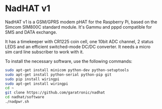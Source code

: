 <!--
---
name: NadHAT v1
class: board
type: IOT,ADC
formfactor: pHAT
manufacturer: Garatronic
collected: Other
description: An GSM/GPRS add-on board for the Raspberry Pi
url: https://www.garatronic.fr
github: https://github.com/garatronic/nadhat
schematic: https://github.com/garatronic/nadhat/tree/master/hardware/nadhat_v1_schematics.pdf
buy: https://shop.mchobby.be/en/hats/1654-nadhat-gsmgprs-sim800c-v1-3232100016545-garatronic.html
image: 'nadhat_v1.png'
pincount: 40
eeprom: no
power:
  '2':
ground:
  '6':
  '9':
  '14':
  '20':
  '25':
  '30':
  '34':
  '39':
pin:
  '8':
    mode: uart
    name: TXD
  '10':
    mode: uart
    name: RXD
  '37':
    name: PWR_BT
    mode: output
    active: high
-->
# NadHAT v1

NadHAT v1 is a GSM/GPRS modem pHAT for the Raspberry Pi, based on the Simcom SIM800C standard module. It's Gammu and pppd compatible for SMS and DATA exchange.

It has a timekeeper with CR1225 coin cell, one 10bit ADC channel, 2 status LEDS and an efficient switched-mode DC/DC converter. It needs a micro sim card line subscriber to work with it.

To install the necessary software, use the following commands:

```bash
sudo apt-get install minicom python-dev python-setuptools
sudo apt-get install python-serial python-pip git
sudo pip install wiringpi
sudo apt-get install wiringpi
cd ~
git clone https://github.com/garatronic/nadhat
cd nadhat/software
./nadpwr.sh
```
